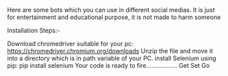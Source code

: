 Here are some bots which you can use in different social medias. It is just for entertainment and educational purpose, it is not made to harm someone

Installation Steps:-

Download chromedriver suitable for your pc: https://chromedriver.chromium.org/downloads
Unzip the file and move it into a directory which is in path variable of your PC.
install Selenium using pip: pip install selenium
Your code is ready to fire.................. Get Set Go